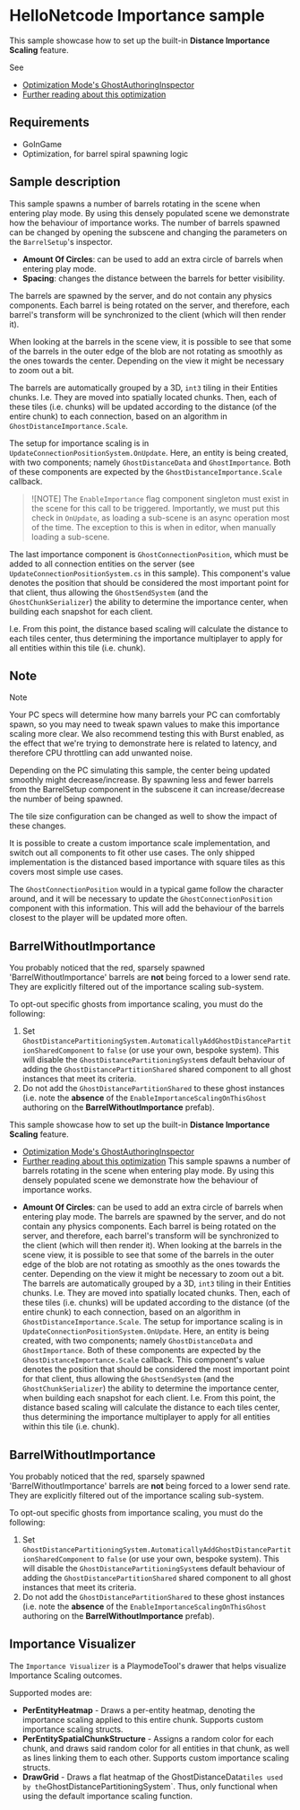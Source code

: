 # HelloNetcode Importance sample

This sample showcase how to set up the built-in **Distance Importance Scaling** feature.

See

* [Optimization Mode's GhostAuthoringInspector](https://docs.unity3d.com/Packages/com.unity.netcode@1.0/manual/ghost-snapshots.html#authoring-ghosts)
* [Further reading about this optimization](https://docs.unity3d.com/Packages/com.unity.netcode@1.0/manual/optimizations.html#importance-scaling)

## Requirements

* GoInGame
* Optimization, for barrel spiral spawning logic

## Sample description

This sample spawns a number of barrels rotating in the scene when entering play mode. By using this densely populated scene we demonstrate how the behaviour of importance works.
The number of barrels spawned can be changed by opening the subscene and changing the parameters on the `BarrelSetup`'s inspector.

- **Amount Of Circles**: can be used to add an extra circle of barrels when entering play mode.
- **Spacing**: changes the distance between the barrels for better visibility.

The barrels are spawned by the server, and do not contain any physics components. 
Each barrel is being rotated on the server, and therefore, each barrel's transform will be synchronized to the client (which will then render it).

When looking at the barrels in the scene view, it is possible to see that some of the barrels in the outer edge of the blob are not rotating as smoothly as the ones towards the center. 
Depending on the view it might be necessary to zoom out a bit.

The barrels are automatically grouped by a 3D, `int3` tiling in their Entities chunks. I.e. They are moved into spatially located chunks.
Then, each of these tiles (i.e. chunks) will be updated according to the distance (of the entire chunk) to each connection, based on an algorithm in `GhostDistanceImportance.Scale`.

The setup for importance scaling is in `UpdateConnectionPositionSystem.OnUpdate`. 
Here, an entity is being created, with two components; namely `GhostDistanceData` and `GhostImportance`. 
Both of these components are expected by the `GhostDistanceImportance.Scale` callback.
> ![NOTE]
> The `EnableImportance` flag component singleton must exist in the scene for this call to be triggered. Importantly, we must put this check in `OnUpdate`, as loading a sub-scene is an async operation most of the time. The exception to this is when in editor, when manually loading a sub-scene.
 
The last importance component is `GhostConnectionPosition`, which must be added to all connection entities on the server (see `UpdateConnectionPositionSystem.cs` in this sample).
This component's value denotes the position that should be considered the most important point for that client, 
thus allowing the `GhostSendSystem` (and the `GhostChunkSerializer`) the ability to determine the importance center, 
when building each snapshot for each client.

I.e. From this point, the distance based scaling will calculate the distance to each tiles center, 
thus determining the importance multiplayer to apply for all entities within this tile (i.e. chunk).

## Note

> [!NOTE]
> Your PC specs will determine how many barrels your PC can comfortably spawn, so you may need to tweak spawn values to make this importance scaling more clear.
> We also recommend testing this with Burst enabled, as the effect that we're trying to demonstrate here is related to latency, and therefore CPU throttling can add unwanted noise.

Depending on the PC simulating this sample, the center being updated smoothly might decrease/increase. By spawning less and fewer barrels from the BarrelSetup component in the subscene it can increase/decrease the number of being spawned.

The tile size configuration can be changed as well to show the impact of these changes.

It is possible to create a custom importance scale implementation, and switch out all components to fit other use cases. The only shipped implementation is the distanced based importance with square tiles as this covers most simple use cases.

The `GhostConnectionPosition` would in a typical game follow the character around, and it will be necessary to update the `GhostConnectionPosition` component with this information. This will add the behaviour of the barrels closest to the player will be updated more often.

## **BarrelWithoutImportance**
You probably noticed that the red, sparsely spawned 'BarrelWithoutImportance' barrels are **not** being forced to a lower send rate. 
They are explicitly filtered out of the importance scaling sub-system.

To opt-out specific ghosts from importance scaling, you must do the following:
1. Set `GhostDistancePartitioningSystem.AutomaticallyAddGhostDistancePartitionSharedComponent` to `false` (or use your own, bespoke system). 
This will disable the `GhostDistancePartitioningSystem`s default behaviour of adding the `GhostDistancePartitionShared` shared component to all ghost instances that meet its criteria.
2. Do not add the `GhostDistancePartitionShared` to these ghost instances (i.e. note the **absence** of the `EnableImportanceScalingOnThisGhost` authoring on the **BarrelWithoutImportance** prefab).

This sample showcase how to set up the built-in **Distance Importance Scaling** feature.
* [Optimization Mode's GhostAuthoringInspector](https://docs.unity3d.com/Packages/com.unity.netcode@1.0/manual/ghost-snapshots.html#authoring-ghosts)
* [Further reading about this optimization](https://docs.unity3d.com/Packages/com.unity.netcode@1.0/manual/optimizations.html#importance-scaling)
This sample spawns a number of barrels rotating in the scene when entering play mode. By using this densely populated scene we demonstrate how the behaviour of importance works.
- **Amount Of Circles**: can be used to add an extra circle of barrels when entering play mode.
The barrels are spawned by the server, and do not contain any physics components. 
Each barrel is being rotated on the server, and therefore, each barrel's transform will be synchronized to the client (which will then render it).
When looking at the barrels in the scene view, it is possible to see that some of the barrels in the outer edge of the blob are not rotating as smoothly as the ones towards the center. 
Depending on the view it might be necessary to zoom out a bit.
The barrels are automatically grouped by a 3D, `int3` tiling in their Entities chunks. I.e. They are moved into spatially located chunks.
Then, each of these tiles (i.e. chunks) will be updated according to the distance (of the entire chunk) to each connection, based on an algorithm in `GhostDistanceImportance.Scale`.
The setup for importance scaling is in `UpdateConnectionPositionSystem.OnUpdate`. 
Here, an entity is being created, with two components; namely `GhostDistanceData` and `GhostImportance`. 
Both of these components are expected by the `GhostDistanceImportance.Scale` callback.
This component's value denotes the position that should be considered the most important point for that client, 
thus allowing the `GhostSendSystem` (and the `GhostChunkSerializer`) the ability to determine the importance center, 
when building each snapshot for each client.
I.e. From this point, the distance based scaling will calculate the distance to each tiles center, 
thus determining the importance multiplayer to apply for all entities within this tile (i.e. chunk).

## **BarrelWithoutImportance**
You probably noticed that the red, sparsely spawned 'BarrelWithoutImportance' barrels are **not** being forced to a lower send rate. 
They are explicitly filtered out of the importance scaling sub-system.

To opt-out specific ghosts from importance scaling, you must do the following:
1. Set `GhostDistancePartitioningSystem.AutomaticallyAddGhostDistancePartitionSharedComponent` to `false` (or use your own, bespoke system). 
This will disable the `GhostDistancePartitioningSystem`s default behaviour of adding the `GhostDistancePartitionShared` shared component to all ghost instances that meet its criteria.
2. Do not add the `GhostDistancePartitionShared` to these ghost instances (i.e. note the **absence** of the `EnableImportanceScalingOnThisGhost` authoring on the **BarrelWithoutImportance** prefab).

## Importance Visualizer
The `Importance Visualizer` is a PlaymodeTool's drawer that helps visualize Importance Scaling outcomes.

Supported modes are:
* **PerEntityHeatmap** - Draws a per-entity heatmap, denoting the importance scaling applied to this entire chunk.
  Supports custom importance scaling structs.
* **PerEntitySpatialChunkStructure** - Assigns a random color for each chunk, and draws said random color for all entities in that chunk, as well as lines linking them to each other.
  Supports custom importance scaling structs.
* **DrawGrid** - Draws a flat  heatmap of the GhostDistanceData` tiles used by the `GhostDistancePartitioningSystem`. 
Thus, only functional when using the default importance scaling function.

